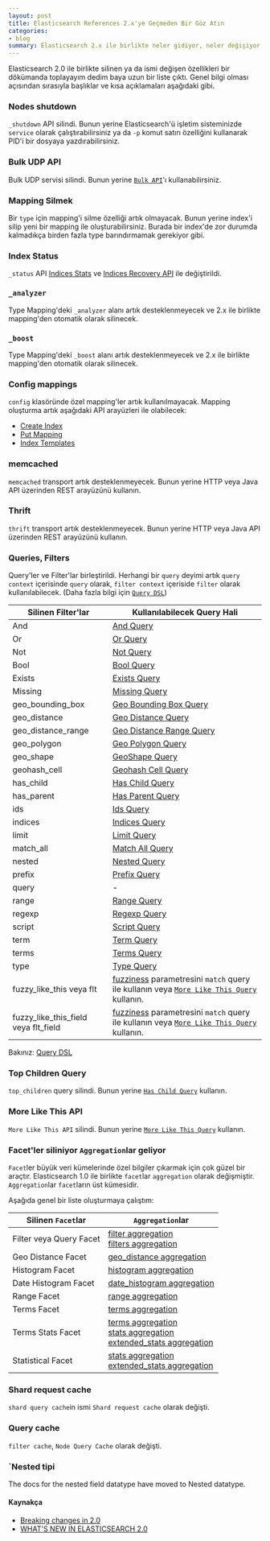 ```yaml
---
layout: post
title: Elasticsearch References 2.x'ye Geçmeden Bir Göz Atın
categories:
- blog
summary: Elasticsearch 2.x ile birlikte neler gidiyor, neler değişiyor. 2.x sürümüne taşınmadan önce hızlıca göz atabileceğiniz bir döküman.
---
```


Elasticsearch 2.0 ile birlikte silinen ya da ismi değişen özellikleri bir 
dökümanda toplayayım dedim baya uzun bir liste çıktı. Genel bilgi olması 
açısından sırasıyla başlıklar ve kısa açıklamaları aşağıdaki gibi.

### Nodes shutdown
`_shutdown` API silindi. Bunun yerine Elasticsearch'ü işletim sisteminizde 
`service` olarak çalıştırabilirsiniz ya da `-p` komut satırı özelliğini 
kullanarak PID'i bir dosyaya yazdırabilirsiniz.

### Bulk UDP API
Bulk UDP servisi silindi. Bunun yerine [`Bulk API`](https://www.elastic.co/guide/en/elasticsearch/reference/2.x/docs-bulk.html)'ı 
kullanabilirsiniz. 

### Mapping Silmek
Bir `type` için mapping'i silme özelliği artık olmayacak. Bunun yerine index'i 
silip yeni bir mapping ile oluşturabilirsiniz. Burada bir index'de zor durumda 
kalmadıkça birden fazla type barındırmamak gerekiyor gibi.

### Index Status
`_status` API [Indices Stats](https://www.elastic.co/guide/en/elasticsearch/reference/2.x/indices-stats.html)
ve [Indices Recovery API](https://www.elastic.co/guide/en/elasticsearch/reference/2.x/indices-recovery.html) 
ile değiştirildi.

### `_analyzer`
Type Mapping'deki `_analyzer` alanı artık desteklenmeyecek ve 2.x ile birlikte 
mapping'den otomatik olarak silinecek.

### `_boost`
Type Mapping'deki `_boost` alanı artık desteklenmeyecek ve 2.x ile birlikte 
mapping'den otomatik olarak silinecek.

### Config mappings
`config` klasöründe özel mapping'ler artık kullanılmayacak. Mapping oluşturma
artık aşağıdaki API arayüzleri ile olabilecek:

 - [Create Index](https://www.elastic.co/guide/en/elasticsearch/reference/2.x/indices-create-index.html)
 - [Put Mapping](https://www.elastic.co/guide/en/elasticsearch/reference/2.x/indices-put-mapping.html)
 - [Index Templates](https://www.elastic.co/guide/en/elasticsearch/reference/2.x/indices-templates.html)

### memcached
`memcached` transport artık desteklenmeyecek. Bunun yerine HTTP veya Java API 
üzerinden REST arayüzünü kullanın.

### Thrift
`thrift` transport artık desteklenmeyecek. Bunun yerine HTTP veya Java API 
üzerinden REST arayüzünü kullanın.

### Queries, Filters
Query'ler ve Filter'lar birleştirildi. Herhangi bir `query` deyimi artık 
`query context` içerisinde `query` olarak, `filter context` içeriside `filter`
olarak kullanılabilecek. (Daha fazla bilgi için [`Query DSL`](https://www.elastic.co/guide/en/elasticsearch/reference/2.x/query-dsl.html))


| Silinen Filter'lar        | Kullanılabilecek Query Hali |
| ------------------------- | --------------------------- |
| And                       | [And Query](https://www.elastic.co/guide/en/elasticsearch/reference/2.x/query-dsl-and-query.html)                             |
| Or                        | [Or Query](https://www.elastic.co/guide/en/elasticsearch/reference/2.x/query-dsl-or-query.html)                               |
| Not                       | [Not Query](https://www.elastic.co/guide/en/elasticsearch/reference/2.x/query-dsl-not-query.html)                             |
| Bool                      | [Bool Query](https://www.elastic.co/guide/en/elasticsearch/reference/2.x/query-dsl-bool-query.html)                           |
| Exists                    | [Exists Query](https://www.elastic.co/guide/en/elasticsearch/reference/2.x/query-dsl-exists-query.html)                       |
| Missing                   | [Missing Query](https://www.elastic.co/guide/en/elasticsearch/reference/2.x/query-dsl-missing-query.html)                     |
| geo_bounding_box          | [Geo Bounding Box Query](https://www.elastic.co/guide/en/elasticsearch/reference/2.x/query-dsl-geo-bounding-box-query.html)   |
| geo_distance              | [Geo Distance Query](https://www.elastic.co/guide/en/elasticsearch/reference/2.x/query-dsl-geo-distance-query.html)           |
| geo_distance_range        | [Geo Distance Range Query](https://www.elastic.co/guide/en/elasticsearch/reference/2.x/query-dsl-geo-distance-range-query.html) |
| geo_polygon               | [Geo Polygon Query](https://www.elastic.co/guide/en/elasticsearch/reference/2.x/query-dsl-geo-polygon-query.html)             |
| geo_shape                 | [GeoShape Query](https://www.elastic.co/guide/en/elasticsearch/reference/2.x/query-dsl-geo-shape-query.html)                  |
| geohash_cell              | [Geohash Cell Query](https://www.elastic.co/guide/en/elasticsearch/reference/2.x/query-dsl-geohash-cell-query.html)           |
| has_child                 | [Has Child Query](https://www.elastic.co/guide/en/elasticsearch/reference/2.x/query-dsl-has-child-query.html)                 |
| has_parent                | [Has Parent Query](https://www.elastic.co/guide/en/elasticsearch/reference/2.x/query-dsl-has-parent-query.html)               |
| ids                       | [Ids Query](https://www.elastic.co/guide/en/elasticsearch/reference/2.x/query-dsl-ids-query.html)                             |
| indices                   | [Indices Query](https://www.elastic.co/guide/en/elasticsearch/reference/2.x/query-dsl-indices-query.html)                     |
| limit                     | [Limit Query](https://www.elastic.co/guide/en/elasticsearch/reference/2.x/query-dsl-limit-query.html)                         |
| match_all                 | [Match All Query](https://www.elastic.co/guide/en/elasticsearch/reference/2.x/query-dsl-match-all-query.html)                 |
| nested                    | [Nested Query](https://www.elastic.co/guide/en/elasticsearch/reference/2.x/query-dsl-nested-query.html)                       |
| prefix                    | [Prefix Query](https://www.elastic.co/guide/en/elasticsearch/reference/2.x/query-dsl-prefix-query.html)                       |
| query                     | -                         |
| range                     | [Range Query](https://www.elastic.co/guide/en/elasticsearch/reference/2.x/query-dsl-range-query.html)                         |
| regexp                    | [Regexp Query](https://www.elastic.co/guide/en/elasticsearch/reference/2.x/query-dsl-regexp-query.html)                       |
| script                    | [Script Query](https://www.elastic.co/guide/en/elasticsearch/reference/2.x/query-dsl-script-query.html)                       |
| term                      | [Term Query](https://www.elastic.co/guide/en/elasticsearch/reference/2.x/query-dsl-term-query.html)                           |
| terms                     | [Terms Query](https://www.elastic.co/guide/en/elasticsearch/reference/2.x/query-dsl-terms-query.html)                         |
| type                      | [Type Query](https://www.elastic.co/guide/en/elasticsearch/reference/2.x/query-dsl-type-query.html)                           |
| fuzzy_like_this veya flt  | [fuzziness](https://www.elastic.co/guide/en/elasticsearch/reference/2.x/query-dsl-match-query.html#query-dsl-match-query-fuzziness) parametresini `match` query ile kullanın veya [`More Like This Query`](https://www.elastic.co/guide/en/elasticsearch/reference/2.x/query-dsl-mlt-query.html) kullanın. |
| fuzzy_like_this_field veya flt_field | [fuzziness](https://www.elastic.co/guide/en/elasticsearch/reference/2.x/query-dsl-match-query.html#query-dsl-match-query-fuzziness) parametresini `match` query ile kullanın veya [`More Like This Query`](https://www.elastic.co/guide/en/elasticsearch/reference/2.x/query-dsl-mlt-query.html) kullanın. |

Bakınız: [Query DSL](https://www.elastic.co/guide/en/elasticsearch/reference/2.x/query-dsl.html)

### Top Children Query
`top_children` query silindi. Bunun yerine [`Has Child Query`](https://www.elastic.co/guide/en/elasticsearch/reference/2.x/query-dsl-has-child-query.html) kullanın.

### More Like This API
`More Like This API` silindi. Bunun yerine [`More Like This Query`](https://www.elastic.co/guide/en/elasticsearch/reference/2.x/query-dsl-mlt-query.html) kullanın.

### Facet'ler siliniyor `Aggregation`lar geliyor
`Facet`ler büyük veri kümelerinde özel bilgiler çıkarmak için çok güzel bir 
araçtır. Elasticsearch 1.0 ile birlikte `facet`lar `aggregation` olarak 
değişmiştir. `Aggregation`lar `facet`ların üst kümesidir. 

Aşağıda genel bir liste oluşturmaya çalıştım:

| Silinen `Facet`lar        | `Aggregation`lar          |
| ------------------------- | ------------------------- |
| Filter veya Query Facet   | [filter aggregation](https://www.elastic.co/guide/en/elasticsearch/reference/2.x/search-aggregations-bucket-filter-aggregation.html) <br> [filters aggregation](https://www.elastic.co/guide/en/elasticsearch/reference/2.x/search-aggregations-bucket-filters-aggregation.html) |
| Geo Distance Facet        | [geo_distance aggregation](https://www.elastic.co/guide/en/elasticsearch/reference/2.x/search-aggregations-bucket-geodistance-aggregation.html) |
| Histogram Facet           | [histogram aggregation](https://www.elastic.co/guide/en/elasticsearch/reference/2.x/search-aggregations-bucket-histogram-aggregation.html) |
| Date Histogram Facet      | [date_histogram aggregation](https://www.elastic.co/guide/en/elasticsearch/reference/2.x/search-aggregations-bucket-datehistogram-aggregation.html) |
| Range Facet | [range aggregation](https://www.elastic.co/guide/en/elasticsearch/reference/2.x/search-aggregations-bucket-range-aggregation.html) |
| Terms Facet | [terms aggregation](https://www.elastic.co/guide/en/elasticsearch/reference/2.x/search-aggregations-bucket-terms-aggregation.html) |
| Terms Stats Facet | [terms aggregation](https://www.elastic.co/guide/en/elasticsearch/reference/2.x/search-aggregations-bucket-terms-aggregation.html) <br> [stats aggregation](https://www.elastic.co/guide/en/elasticsearch/reference/2.x/search-aggregations-metrics-stats-aggregation.html) <br> [extended_stats aggregation](https://www.elastic.co/guide/en/elasticsearch/reference/2.x/search-aggregations-metrics-extendedstats-aggregation.html) |
| Statistical Facet | [stats aggregation](https://www.elastic.co/guide/en/elasticsearch/reference/2.x/search-aggregations-metrics-stats-aggregation.html) <br> [extended_stats aggregation](https://www.elastic.co/guide/en/elasticsearch/reference/2.x/search-aggregations-metrics-extendedstats-aggregation.html) |


### Shard request cache
`shard query cache`in ismi `Shard request cache` olarak değişti.

### Query cache
`filter cache`, `Node Query Cache` olarak değişti.

### `Nested tipi
The docs for the nested field datatype have moved to Nested datatype.


#### Kaynakça

 - [Breaking changes in 2.0](https://www.elastic.co/guide/en/elasticsearch/reference/current/breaking-changes-2.0.html)
 - [WHAT'S NEW IN ELASTICSEARCH 2.0](http://david.pilato.fr/presentations/what-s-new-in-elasticsearch-20.html)
